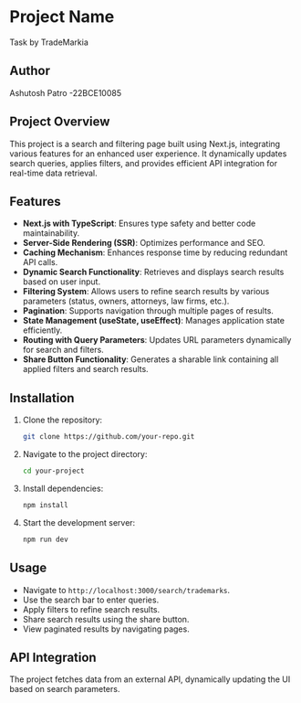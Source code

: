 # Project Name
Task by TradeMarkia
## Author
Ashutosh Patro -22BCE10085

## Project Overview
This project is a search and filtering page built using Next.js, integrating various features for an enhanced user experience. It dynamically updates search queries, applies filters, and provides efficient API integration for real-time data retrieval.

## Features
- **Next.js with TypeScript**: Ensures type safety and better code maintainability.
- **Server-Side Rendering (SSR)**: Optimizes performance and SEO.
- **Caching Mechanism**: Enhances response time by reducing redundant API calls.
- **Dynamic Search Functionality**: Retrieves and displays search results based on user input.
- **Filtering System**: Allows users to refine search results by various parameters (status, owners, attorneys, law firms, etc.).
- **Pagination**: Supports navigation through multiple pages of results.
- **State Management (useState, useEffect)**: Manages application state efficiently.
- **Routing with Query Parameters**: Updates URL parameters dynamically for search and filters.
- **Share Button Functionality**: Generates a sharable link containing all applied filters and search results.


## Installation
1. Clone the repository:
   ```sh
   git clone https://github.com/your-repo.git
   ```
2. Navigate to the project directory:
   ```sh
   cd your-project
   ```
3. Install dependencies:
   ```sh
   npm install
   ```
4. Start the development server:
   ```sh
   npm run dev
   ```

## Usage
- Navigate to `http://localhost:3000/search/trademarks`.
- Use the search bar to enter queries.
- Apply filters to refine search results.
- Share search results using the share button.
- View paginated results by navigating pages.

## API Integration
The project fetches data from an external API, dynamically updating the UI based on search parameters.



